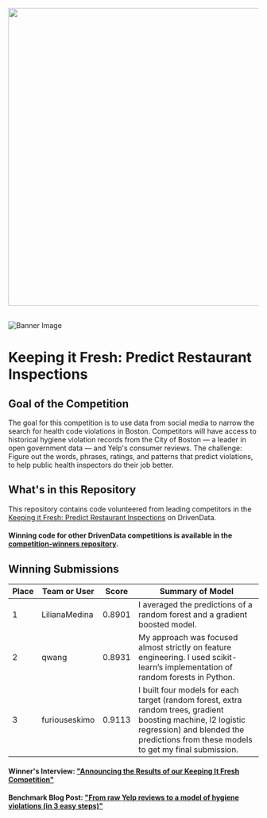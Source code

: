 [<img src='https://s3.amazonaws.com/drivendata-public-assets/logo-white-blue.png' width='600'>](https://www.drivendata.org/)
<br><br>

![Banner Image](https://s3.amazonaws.com/drivendata/comp_images/tileimage.jpg)

# Keeping it Fresh: Predict Restaurant Inspections
## Goal of the Competition
The goal for this competition is to use data from social media to narrow the search for health code violations in Boston. Competitors will have access to historical hygiene violation records from the City of Boston — a leader in open government data — and Yelp's consumer reviews. The challenge: Figure out the words, phrases, ratings, and patterns that predict violations, to help public health inspectors do their job better.

## What's in this Repository
This repository contains code volunteered from leading competitors in the [Keeping it Fresh: Predict Restaurant Inspections](https://www.drivendata.org/competitions/5/) on DrivenData.

#### Winning code for other DrivenData competitions is available in the [competition-winners repository](https://github.com/drivendataorg/competition-winners).

## Winning Submissions

Place |Team or User | Score | Summary of Model
--- | --- | --- | ---
1 | LilianaMedina | 0.8901 | I averaged the predictions of a random forest and a gradient boosted model.
2 | qwang | 0.8931 | My approach was focused almost strictly on feature engineering. I used scikit-learn’s implementation of random forests in Python.
3 | furiouseskimo | 0.9113 | I built four models for each target (random forest, extra random trees, gradient boosting machine, l2 logistic regression) and blended the predictions from these models to get my final submission.


#### Winner's Interview: ["Announcing the Results of our Keeping It Fresh Competition"](http://blog.drivendata.org/2015/11/06/keeping-it-fresh-results/)

#### Benchmark Blog Post: ["From raw Yelp reviews to a model of hygiene violations (in 3 easy steps)"](http://blog.drivendata.org/2015/05/07/keeping-it-fresh-benchmark/)
